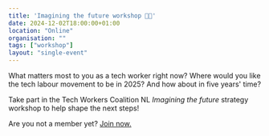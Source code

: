 ```yaml
---
title: 'Imagining the future workshop 🔮✨'
date: 2024-12-02T18:00:00+01:00
location: "Online"
organisation: ""
tags: ["workshop"]
layout: "single-event"
---
```


What matters most to you as a tech worker right now? Where would you like the tech labour movement to be in 2025? And how about in five years' time?

Take part in the Tech Workers Coalition NL *Imagining the future* strategy workshop to help shape the next steps! 

Are you not a member yet? [Join now.](join)
